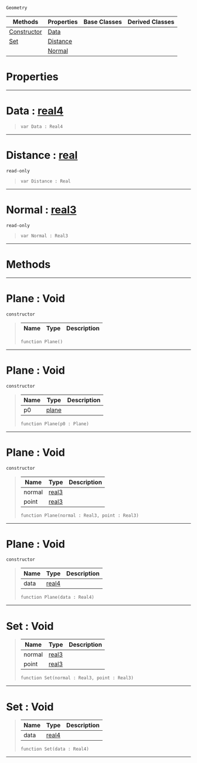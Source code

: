  `Geometry`

|Methods|Properties|Base Classes|Derived Classes|
|---|---|---|---|
|[ Constructor](https://github.com/zeroengineteam/ZeroDocs/code_reference/class_reference/plane.markdown#plane-void)|[ Data](https://github.com/zeroengineteam/ZeroDocs/code_reference/class_reference/plane.markdown#data-zero-engine-documen)| | |
|[ Set](https://github.com/zeroengineteam/ZeroDocs/code_reference/class_reference/plane.markdown#set-void)|[ Distance](https://github.com/zeroengineteam/ZeroDocs/code_reference/class_reference/plane.markdown#distance-zero-engine-doc)| | |
| |[ Normal](https://github.com/zeroengineteam/ZeroDocs/code_reference/class_reference/plane.markdown#normal-zero-engine-docum)| | |


 #  Properties


---  
 #  Data : [real4](https://github.com/zeroengineteam/ZeroDocs/code_reference/zilch_base_types/real4.markdown)

> 
> ``` lang=cpp, name=Zilch
> var Data : Real4


---  
 #  Distance : [real](https://github.com/zeroengineteam/ZeroDocs/code_reference/zilch_base_types/real.markdown)

 `read-only`

> 
> ``` lang=cpp, name=Zilch
> var Distance : Real


---  
 #  Normal : [real3](https://github.com/zeroengineteam/ZeroDocs/code_reference/zilch_base_types/real3.markdown)

 `read-only`

> 
> ``` lang=cpp, name=Zilch
> var Normal : Real3


---  
 #  Methods


---  
 #  Plane : Void

 `constructor`

> 
> |Name|Type|Description|
> |---|---|---|
> ``` lang=cpp, name=Zilch
> function Plane()
> ``` 


---  
 #  Plane : Void

 `constructor`

> 
> |Name|Type|Description|
> |---|---|---|
> |p0|[plane](https://github.com/zeroengineteam/ZeroDocs/code_reference/class_reference/plane.markdown)| |
> ``` lang=cpp, name=Zilch
> function Plane(p0 : Plane)
> ``` 


---  
 #  Plane : Void

 `constructor`

> 
> |Name|Type|Description|
> |---|---|---|
> |normal|[real3](https://github.com/zeroengineteam/ZeroDocs/code_reference/zilch_base_types/real3.markdown)| |
> |point|[real3](https://github.com/zeroengineteam/ZeroDocs/code_reference/zilch_base_types/real3.markdown)| |
> ``` lang=cpp, name=Zilch
> function Plane(normal : Real3, point : Real3)
> ``` 


---  
 #  Plane : Void

 `constructor`

> 
> |Name|Type|Description|
> |---|---|---|
> |data|[real4](https://github.com/zeroengineteam/ZeroDocs/code_reference/zilch_base_types/real4.markdown)| |
> ``` lang=cpp, name=Zilch
> function Plane(data : Real4)
> ``` 


---  
 #  Set : Void

> 
> |Name|Type|Description|
> |---|---|---|
> |normal|[real3](https://github.com/zeroengineteam/ZeroDocs/code_reference/zilch_base_types/real3.markdown)| |
> |point|[real3](https://github.com/zeroengineteam/ZeroDocs/code_reference/zilch_base_types/real3.markdown)| |
> ``` lang=cpp, name=Zilch
> function Set(normal : Real3, point : Real3)
> ``` 


---  
 #  Set : Void

> 
> |Name|Type|Description|
> |---|---|---|
> |data|[real4](https://github.com/zeroengineteam/ZeroDocs/code_reference/zilch_base_types/real4.markdown)| |
> ``` lang=cpp, name=Zilch
> function Set(data : Real4)
> ``` 


---  
 

 